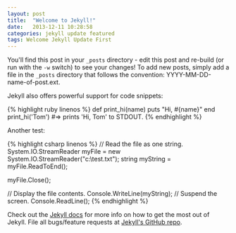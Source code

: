```yaml
---
layout: post
title:  "Welcome to Jekyll!"
date:   2013-12-11 10:28:58
categories: jekyll update featured
tags: Welcome Jekyll Update First 
---
```


You'll find this post in your `_posts` directory - edit this post and re-build (or run with the `-w` switch) to see your changes!
To add new posts, simply add a file in the `_posts` directory that follows the convention: YYYY-MM-DD-name-of-post.ext.

Jekyll also offers powerful support for code snippets:

{% highlight ruby linenos %}
def print_hi(name)
  puts "Hi, #{name}"
end
print_hi('Tom')
#=> prints 'Hi, Tom' to STDOUT.
{% endhighlight %}

Another test:

{% highlight csharp linenos %}
// Read the file as one string.
System.IO.StreamReader myFile = new System.IO.StreamReader("c:\\test.txt");
string myString = myFile.ReadToEnd();

myFile.Close();

// Display the file contents.
Console.WriteLine(myString);
// Suspend the screen.
Console.ReadLine();
{% endhighlight %}

Check out the [Jekyll docs][jekyll] for more info on how to get the most out of Jekyll. File all bugs/feature requests at [Jekyll's GitHub repo][jekyll-gh].

[jekyll-gh]: https://github.com/mojombo/jekyll
[jekyll]:    http://jekyllrb.com
